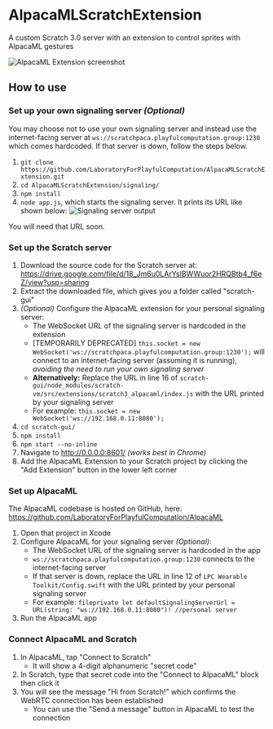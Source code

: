 # AlpacaMLScratchExtension
A custom Scratch 3.0 server with an extension to control sprites with AlpacaML gestures

![AlpacaML Extension screenshot](https://i.ibb.co/P10xpZk/Screen-Shot-2019-10-30-at-3-46-08-PM.png)

## How to use

### Set up your own signaling server _(Optional)_
You may choose not to use your own signaling server and instead use the internet-facing server at `ws://scratchpaca.playfulcomputation.group:1230` which comes hardcoded. If that server is down, follow the steps below. 

1. `git clone https://github.com/LaboratoryForPlayfulComputation/AlpacaMLScratchExtension.git`
2. `cd AlpacaMLScratchExtension/signaling/`
3. `npm install`
4. `node app.js`, which starts the signaling server. It prints its URL like shown below:
![Signaling server output](https://i.ibb.co/Qk7tJXR/signaling-Server-Output.png)

You will need that URL soon.

### Set up the Scratch server
1. Download the source code for the Scratch server at: https://drive.google.com/file/d/18_Jm6u0LArYsIBWWuor2HRQBtb4_f6eZ/view?usp=sharing
2. Extract the downloaded file, which gives you a folder called "scratch-gui"
3. _(Optional)_ Configure the AlpacaML extension for your personal signaling server:
   - The WebSocket URL of the signaling server is hardcoded in the extension
   - [TEMPORARILY DEPRECATED] `this.socket = new WebSocket('ws://scratchpaca.playfulcomputation.group:1230');` will connect to an internet-facing server (assuming it is running), _avoiding the need to run your own signaling server_
   - **Alternatively:** Replace the URL in line 16 of `scratch-gui/node_modules/scratch-vm/src/extensions/scratch3_alpacaml/index.js` with the URL printed by your signaling server
   - For example: `this.socket = new WebSocket('ws://192.168.0.11:8080');`
4. `cd scratch-gui/`
5. `npm install`
6. `npm start --no-inline`
7. Navigate to http://0.0.0.0:8601/ *(works best in Chrome)*
8. Add the AlpacaML Extension to your Scratch project by clicking the "Add Extension" button in the lower left corner

### Set up AlpacaML
The AlpacaML codebase is hosted on GitHub, here: https://github.com/LaboratoryForPlayfulComputation/AlpacaML

1. Open that project in Xcode
2. Configure AlpacaML for your signaling server _(Optional)_:
   - The WebSocket URL of the signaling server is hardcoded in the app
   - `ws://scratchpaca.playfulcomputation.group:1230` connects to the internet-facing server
   - If that server is down, replace the URL in line 12 of `LPC Wearable Toolkit/Config.swift` with the URL printed by your personal signaling server
   - For example: `fileprivate let defaultSignalingServerUrl = URL(string: "ws://192.168.0.11:8080")! //personal server`
3. Run the AlpacaML app

### Connect AlpacaML and Scratch
1. In AlpacaML, tap "Connect to Scratch" 
   - It will show a 4-digit alphanumeric "secret code"
2. In Scratch, type that secret code into the "Connect to AlpacaML" block then click it
3. You will see the message "Hi from Scratch!" which confirms the WebRTC connection has been established
   - You can use the "Send a message" button in AlpacaML to test the connection


